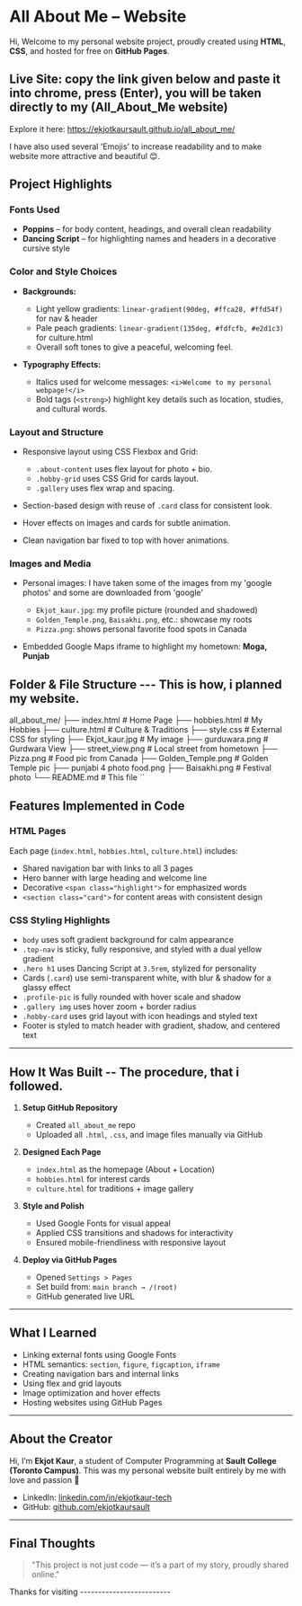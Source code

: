 #  All About Me – Website

Hi, Welcome to my personal website project, proudly created using **HTML**, **CSS**, and hosted for free on **GitHub Pages**.


##  Live Site: copy the link given below and paste it into chrome, press (Enter), you will be taken directly to my (All_About_Me website)

Explore it here: https://ekjotkaursault.github.io/all_about_me/

I have also used several 'Emojis' to increase readability and to make website more attractive and beautiful 😊.


## Project Highlights

###  Fonts Used

* **Poppins** – for body content, headings, and overall clean readability
* **Dancing Script** – for highlighting names and headers in a decorative cursive style

###  Color and Style Choices

* **Backgrounds:**

  * Light yellow gradients: `linear-gradient(90deg, #ffca28, #ffd54f)` for nav & header
  * Pale peach gradients: `linear-gradient(135deg, #fdfcfb, #e2d1c3)` for culture.html
  * Overall soft tones to give a peaceful, welcoming feel.

* **Typography Effects:**

  * Italics used for welcome messages: `<i>Welcome to my personal webpage!</i>`
  * Bold tags (`<strong>`) highlight key details such as location, studies, and cultural words.

### Layout and Structure

* Responsive layout using CSS Flexbox and Grid:

  * `.about-content` uses flex layout for photo + bio.
  * `.hobby-grid` uses CSS Grid for cards layout.
  * `.gallery` uses flex wrap and spacing.

* Section-based design with reuse of `.card` class for consistent look.

* Hover effects on images and cards for subtle animation.

* Clean navigation bar fixed to top with hover animations.

### Images and Media

* Personal images: I have taken some of the images from my 'google photos' and some are downloaded from 'google'

  * `Ekjot_kaur.jpg`: my profile picture (rounded and shadowed)
  * `Golden_Temple.png`, `Baisakhi.png`, etc.: showcase my roots
  * `Pizza.png`: shows personal favorite food spots in Canada
* Embedded Google Maps iframe to highlight my hometown: **Moga, Punjab**



## Folder & File Structure  --- This is how, i planned my website.

all_about_me/
├── index.html             # Home Page
├── hobbies.html           # My Hobbies
├── culture.html           # Culture & Traditions
├── style.css              # External CSS for styling
├── Ekjot_kaur.jpg         # My image
├── gurduwara.png          # Gurdwara View
├── street_view.png        # Local street from hometown
├── Pizza.png              # Food pic from Canada
├── Golden_Temple.png      # Golden Temple pic
├── punjabi 4 photo food.png
├── Baisakhi.png           # Festival photo
└── README.md              # This file
``


## **Features Implemented in Code**

### HTML Pages

Each page (`index.html`, `hobbies.html`, `culture.html`) includes:

* Shared navigation bar with links to all 3 pages
* Hero banner with large heading and welcome line
* Decorative `<span class="highlight">` for emphasized words
* `<section class="card">` for content areas with consistent design

### CSS Styling Highlights

* `body` uses soft gradient background for calm appearance
* `.top-nav` is sticky, fully responsive, and styled with a dual yellow gradient
* `.hero h1` uses Dancing Script at `3.5rem`, stylized for personality
* Cards (`.card`) use semi-transparent white, with blur & shadow for a glassy effect
* `.profile-pic` is fully rounded with hover scale and shadow
* `.gallery img` uses hover zoom + border radius
* `.hobby-card` uses grid layout with icon headings and styled text
* Footer is styled to match header with gradient, shadow, and centered text

---

##  How It Was Built -- The procedure, that i followed.

1. **Setup GitHub Repository**

   * Created `all_about_me` repo
   * Uploaded all `.html`, `.css`, and image files manually via GitHub

2. **Designed Each Page**

   * `index.html` as the homepage (About + Location)
   * `hobbies.html` for interest cards
   * `culture.html` for traditions + image gallery

3. **Style and Polish**

   * Used Google Fonts for visual appeal
   * Applied CSS transitions and shadows for interactivity
   * Ensured mobile-friendliness with responsive layout

4. **Deploy via GitHub Pages**

   * Opened `Settings > Pages`
   * Set build from: `main branch → /(root)`
   * GitHub generated live URL

---

##  What I Learned

* Linking external fonts using Google Fonts
* HTML semantics: `section`, `figure`, `figcaption`, `iframe`
* Creating navigation bars and internal links
* Using flex and grid layouts
* Image optimization and hover effects
* Hosting websites using GitHub Pages

---

##  About the Creator

Hi, I’m **Ekjot Kaur**, a student of Computer Programming at **Sault College (Toronto Campus)**. This was my personal website built entirely by me with love and passion 🧡

*  LinkedIn: [linkedin.com/in/ekjotkaur-tech](https://linkedin.com/in/ekjotkaur-tech)
*  GitHub: [github.com/ekjotkaursault](https://github.com/ekjotkaursault)

---

##  Final Thoughts

> "This project is not just code — it’s a part of my story, proudly shared online."

Thanks for visiting -------------------------
